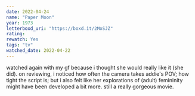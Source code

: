 ```yaml
---
date: 2022-04-24
name: "Paper Moon"
year: 1973
letterboxd_uri: "https://boxd.it/2MoSJZ"
rating: 
rewatch: Yes
tags: "tv"
watched_date: 2022-04-22
---
```


watched again with my gf because i thought she would really like it (she did). on reviewing, i noticed how often the camera takes addie's POV; how tight the script is; but i also felt like her explorations of (adult) femininity might have been developed a bit more. still a really gorgeous movie.
